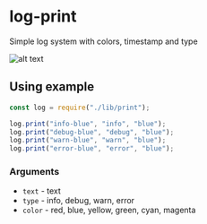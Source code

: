 # log-print
Simple log system with colors, timestamp and type

![alt text](https://i.imgur.com/1pdcJLg.png)

## Using example
```js
const log = require("./lib/print");

log.print("info-blue", "info", "blue");
log.print("debug-blue", "debug", "blue");
log.print("warn-blue", "warn", "blue");
log.print("error-blue", "error", "blue");

```

### Arguments 
- `text`  - text
- `type` - info, debug, warn, error
- `color` - red, blue, yellow, green, cyan, magenta
